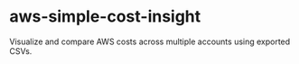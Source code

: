 # aws-simple-cost-insight
Visualize and compare AWS costs across multiple accounts using exported CSVs.
